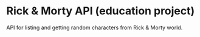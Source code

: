 # Rick & Morty API (education project)
API for listing and getting random characters from Rick & Morty world.
